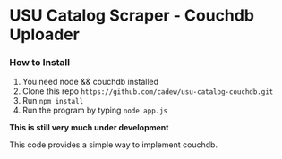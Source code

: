 USU Catalog Scraper - Couchdb Uploader
===

### How to Install
1. You need node && couchdb installed
2. Clone this repo `https://github.com/cadew/usu-catalog-couchdb.git`
3. Run `npm install`
4. Run the program by typing `node app.js`

**This is still very much under development**

This code provides a simple way to implement couchdb.